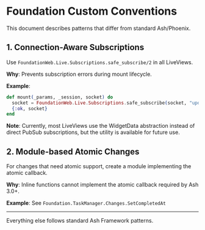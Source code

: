 # Foundation Custom Conventions

This document describes patterns that differ from standard Ash/Phoenix.

## 1. Connection-Aware Subscriptions

Use `FoundationWeb.Live.Subscriptions.safe_subscribe/2` in all LiveViews.

**Why**: Prevents subscription errors during mount lifecycle.

**Example**:
```elixir
def mount(_params, _session, socket) do
  socket = FoundationWeb.Live.Subscriptions.safe_subscribe(socket, "updates")
  {:ok, socket}
end
```

**Note**: Currently, most LiveViews use the WidgetData abstraction instead of direct PubSub subscriptions, but the utility is available for future use.

## 2. Module-based Atomic Changes

For changes that need atomic support, create a module implementing the atomic callback.

**Why**: Inline functions cannot implement the atomic callback required by Ash 3.0+.

**Example**: See `Foundation.TaskManager.Changes.SetCompletedAt`

---

Everything else follows standard Ash Framework patterns.